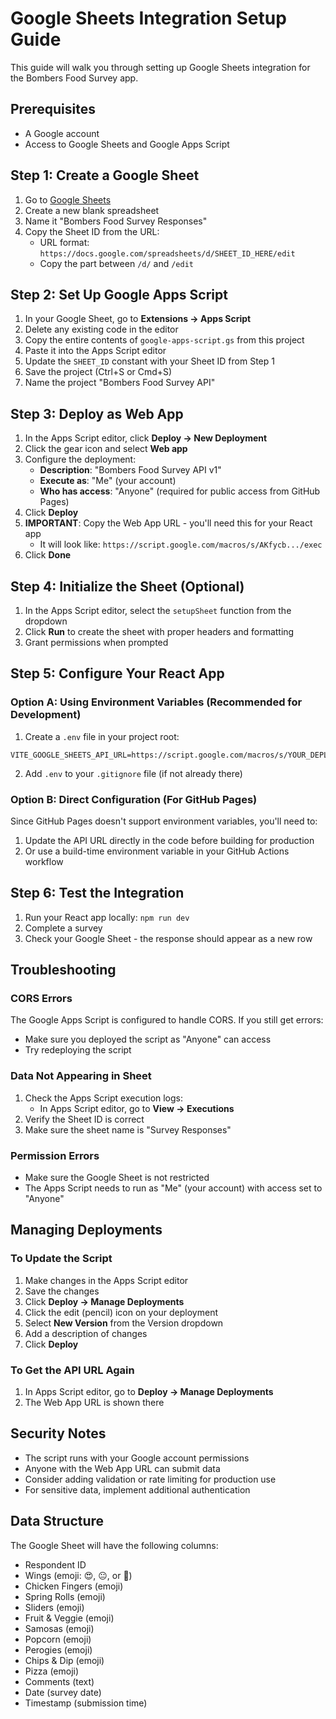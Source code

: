 # Google Sheets Integration Setup Guide

This guide will walk you through setting up Google Sheets integration for the Bombers Food Survey app.

## Prerequisites
- A Google account
- Access to Google Sheets and Google Apps Script

## Step 1: Create a Google Sheet

1. Go to [Google Sheets](https://sheets.google.com)
2. Create a new blank spreadsheet
3. Name it "Bombers Food Survey Responses"
4. Copy the Sheet ID from the URL:
   - URL format: `https://docs.google.com/spreadsheets/d/SHEET_ID_HERE/edit`
   - Copy the part between `/d/` and `/edit`

## Step 2: Set Up Google Apps Script

1. In your Google Sheet, go to **Extensions → Apps Script**
2. Delete any existing code in the editor
3. Copy the entire contents of `google-apps-script.gs` from this project
4. Paste it into the Apps Script editor
5. Update the `SHEET_ID` constant with your Sheet ID from Step 1
6. Save the project (Ctrl+S or Cmd+S)
7. Name the project "Bombers Food Survey API"

## Step 3: Deploy as Web App

1. In the Apps Script editor, click **Deploy → New Deployment**
2. Click the gear icon and select **Web app**
3. Configure the deployment:
   - **Description**: "Bombers Food Survey API v1"
   - **Execute as**: "Me" (your account)
   - **Who has access**: "Anyone" (required for public access from GitHub Pages)
4. Click **Deploy**
5. **IMPORTANT**: Copy the Web App URL - you'll need this for your React app
   - It will look like: `https://script.google.com/macros/s/AKfycb.../exec`
6. Click **Done**

## Step 4: Initialize the Sheet (Optional)

1. In the Apps Script editor, select the `setupSheet` function from the dropdown
2. Click **Run** to create the sheet with proper headers and formatting
3. Grant permissions when prompted

## Step 5: Configure Your React App

### Option A: Using Environment Variables (Recommended for Development)

1. Create a `.env` file in your project root:
```
VITE_GOOGLE_SHEETS_API_URL=https://script.google.com/macros/s/YOUR_DEPLOYMENT_ID/exec
```

2. Add `.env` to your `.gitignore` file (if not already there)

### Option B: Direct Configuration (For GitHub Pages)

Since GitHub Pages doesn't support environment variables, you'll need to:

1. Update the API URL directly in the code before building for production
2. Or use a build-time environment variable in your GitHub Actions workflow

## Step 6: Test the Integration

1. Run your React app locally: `npm run dev`
2. Complete a survey
3. Check your Google Sheet - the response should appear as a new row

## Troubleshooting

### CORS Errors
The Google Apps Script is configured to handle CORS. If you still get errors:
- Make sure you deployed the script as "Anyone" can access
- Try redeploying the script

### Data Not Appearing in Sheet
1. Check the Apps Script execution logs:
   - In Apps Script editor, go to **View → Executions**
2. Verify the Sheet ID is correct
3. Make sure the sheet name is "Survey Responses"

### Permission Errors
- Make sure the Google Sheet is not restricted
- The Apps Script needs to run as "Me" (your account) with access set to "Anyone"

## Managing Deployments

### To Update the Script
1. Make changes in the Apps Script editor
2. Save the changes
3. Click **Deploy → Manage Deployments**
4. Click the edit (pencil) icon on your deployment
5. Select **New Version** from the Version dropdown
6. Add a description of changes
7. Click **Deploy**

### To Get the API URL Again
1. In Apps Script editor, go to **Deploy → Manage Deployments**
2. The Web App URL is shown there

## Security Notes

- The script runs with your Google account permissions
- Anyone with the Web App URL can submit data
- Consider adding validation or rate limiting for production use
- For sensitive data, implement additional authentication

## Data Structure

The Google Sheet will have the following columns:
- Respondent ID
- Wings (emoji: 😍, 😐, or 🤢)
- Chicken Fingers (emoji)
- Spring Rolls (emoji)
- Sliders (emoji)
- Fruit & Veggie (emoji)
- Samosas (emoji)
- Popcorn (emoji)
- Perogies (emoji)
- Chips & Dip (emoji)
- Pizza (emoji)
- Comments (text)
- Date (survey date)
- Timestamp (submission time)
